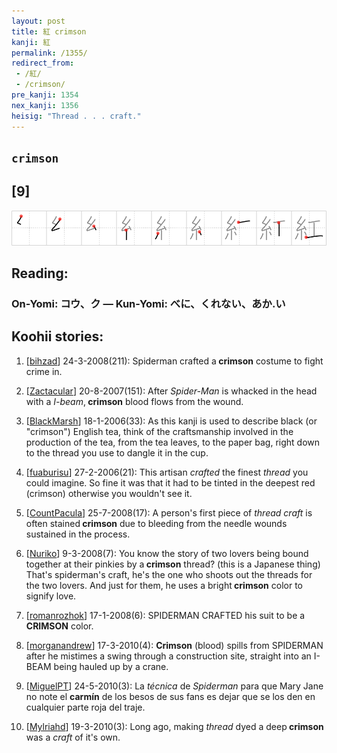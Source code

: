 ```yaml
---
layout: post
title: 紅 crimson
kanji: 紅
permalink: /1355/
redirect_from:
 - /紅/
 - /crimson/
pre_kanji: 1354
nex_kanji: 1356
heisig: "Thread . . . craft."
---
```


## `crimson`

## [9]

<div class="stroke"><img src="../images/E7B485.png" /></div>

## Reading:

### On-Yomi: コウ、ク &mdash; Kun-Yomi: べに、くれない、あか.い

## Koohii stories:

1) [<a href="http://kanji.koohii.com/profile/bihzad">bihzad</a>] 24-3-2008(211): Spiderman crafted a<strong> crimson</strong> costume to fight crime in. 

2) [<a href="http://kanji.koohii.com/profile/Zactacular">Zactacular</a>] 20-8-2007(151): After <em>Spider-Man</em> is whacked in the head with a <em>I-beam</em>,<strong> crimson</strong> blood flows from the wound. 

3) [<a href="http://kanji.koohii.com/profile/BlackMarsh">BlackMarsh</a>] 18-1-2006(33): As this kanji is used to describe black (or &quot;crimson&quot;) English tea, think of the craftsmanship involved in the production of the tea, from the tea leaves, to the paper bag, right down to the thread you use to dangle it in the cup. 

4) [<a href="http://kanji.koohii.com/profile/fuaburisu">fuaburisu</a>] 27-2-2006(21): This artisan <em>crafted</em> the finest <em>thread</em> you could imagine. So fine it was that it had to be tinted in the deepest red (crimson) otherwise you wouldn&#039;t see it. 

5) [<a href="http://kanji.koohii.com/profile/CountPacula">CountPacula</a>] 25-7-2008(17): A person&#039;s first piece of <em>thread</em> <em>craft</em> is often stained<strong> crimson</strong> due to bleeding from the needle wounds sustained in the process. 

6) [<a href="http://kanji.koohii.com/profile/Nuriko">Nuriko</a>] 9-3-2008(7): You know the story of two lovers being bound together at their pinkies by a<strong> crimson</strong> thread? (this is a Japanese thing) That&#039;s spiderman&#039;s craft, he&#039;s the one who shoots out the threads for the two lovers. And just for them, he uses a bright<strong> crimson</strong> color to signify love. 

7) [<a href="http://kanji.koohii.com/profile/romanrozhok">romanrozhok</a>] 17-1-2008(6): SPIDERMAN CRAFTED his suit to be a<strong> CRIMSON</strong> color. 

8) [<a href="http://kanji.koohii.com/profile/morganandrew">morganandrew</a>] 17-3-2010(4): <strong>Crimson</strong> (blood) spills from SPIDERMAN after he mistimes a swing through a construction site, straight into an I-BEAM being hauled up by a crane. 

9) [<a href="http://kanji.koohii.com/profile/MiguelPT">MiguelPT</a>] 24-5-2010(3): La <em>técnica</em> de <em>Spiderman</em> para que Mary Jane no note el <strong>carmín</strong> de los besos de sus fans es dejar que se los den en cualquier parte roja del traje. 

10) [<a href="http://kanji.koohii.com/profile/Mylriahd">Mylriahd</a>] 19-3-2010(3): Long ago, making <em>thread</em> dyed a deep<strong> crimson</strong> was a <em>craft</em> of it&#039;s own. 
